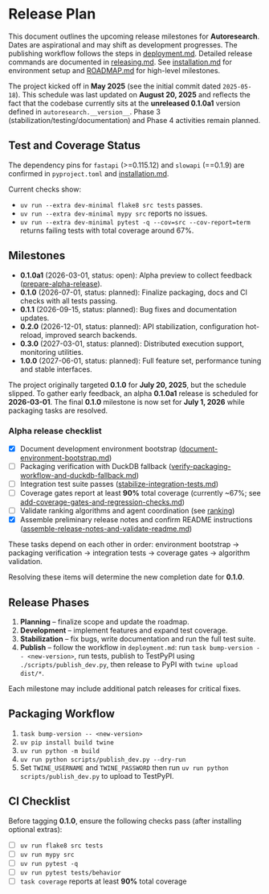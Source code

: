 # Release Plan

This document outlines the upcoming release milestones for **Autoresearch**.
Dates are aspirational and may shift as development progresses. The publishing
workflow follows the steps in [deployment.md](deployment.md). Detailed release
commands are documented in [releasing.md](releasing.md). See
[installation.md](installation.md) for environment setup and
[ROADMAP.md](../ROADMAP.md) for high-level milestones.

The project kicked off in **May 2025** (see the initial commit dated
`2025-05-18`). This schedule was last updated on **August 20, 2025** and
reflects the fact that the codebase currently sits at the **unreleased 0.1.0a1**
version defined in `autoresearch.__version__`. Phase 3
(stabilization/testing/documentation) and Phase 4 activities remain planned.

## Test and Coverage Status

The dependency pins for `fastapi` (>=0.115.12) and `slowapi` (==0.1.9) are
confirmed in `pyproject.toml` and [installation.md](installation.md).

Current checks show:

- `uv run --extra dev-minimal flake8 src tests` passes.
- `uv run --extra dev-minimal mypy src` reports no issues.
- `uv run --extra dev-minimal pytest -q --cov=src --cov-report=term`
  returns failing tests with total coverage around 67%.

## Milestones

- **0.1.0a1** (2026-03-01, status: open): Alpha preview to collect feedback
  ([prepare-alpha-release]).
- **0.1.0** (2026-07-01, status: planned): Finalize packaging, docs and CI
  checks with all tests passing.
- **0.1.1** (2026-09-15, status: planned): Bug fixes and documentation updates.
- **0.2.0** (2026-12-01, status: planned): API stabilization, configuration
  hot-reload, improved search backends.
- **0.3.0** (2027-03-01, status: planned): Distributed execution support,
  monitoring utilities.
- **1.0.0** (2027-06-01, status: planned): Full feature set, performance
  tuning and stable interfaces.

The project originally targeted **0.1.0** for **July 20, 2025**, but the
schedule slipped. To gather early feedback, an alpha **0.1.0a1** release is
scheduled for **2026-03-01**. The final **0.1.0** milestone is
now set for **July 1, 2026** while packaging tasks are resolved.

### Alpha release checklist

- [x] Document development environment bootstrap
  ([document-environment-bootstrap.md][env-bootstrap])
- [ ] Packaging verification with DuckDB fallback
  ([verify-packaging-workflow-and-duckdb-fallback.md][packaging-fallback])
- [ ] Integration test suite passes
  ([stabilize-integration-tests.md][stabilize-integration-tests])
- [ ] Coverage gates report at least **90%** total coverage (currently ~67%;
  see [add-coverage-gates-and-regression-checks.md][coverage-gates])
- [ ] Validate ranking algorithms and agent coordination (see
  [ranking])
- [x] Assemble preliminary release notes and confirm README instructions
  ([assemble-release-notes-and-validate-readme.md][release-notes])

These tasks depend on each other in order: environment bootstrap → packaging
verification → integration tests → coverage gates → algorithm validation.

Resolving these items will determine the new completion date for **0.1.0**.

## Release Phases

1. **Planning** – finalize scope and update the roadmap.
2. **Development** – implement features and expand test coverage.
3. **Stabilization** – fix bugs, write documentation and run the full test
   suite.
4. **Publish** – follow the workflow in `deployment.md`: run
   `task bump-version -- <new-version>`, run tests, publish to TestPyPI using
   `./scripts/publish_dev.py`, then release to PyPI with `twine upload dist/*`.

Each milestone may include additional patch releases for critical fixes.

## Packaging Workflow

1. `task bump-version -- <new-version>`
2. `uv pip install build twine`
3. `uv run python -m build`
4. `uv run python scripts/publish_dev.py --dry-run`
5. Set `TWINE_USERNAME` and `TWINE_PASSWORD` then run
   `uv run python scripts/publish_dev.py` to upload to TestPyPI.

## CI Checklist

Before tagging **0.1.0**, ensure the following checks pass (after installing
optional extras):

- [ ] `uv run flake8 src tests`
- [ ] `uv run mypy src`
- [ ] `uv run pytest -q`
- [ ] `uv run pytest tests/behavior`
- [ ] `task coverage` reports at least **90%** total coverage

[coverage-gates]: ../issues/add-coverage-gates-and-regression-checks.md
[stabilize-integration-tests]: ../issues/stabilize-integration-tests.md
[packaging-fallback]: ../issues/verify-packaging-workflow-and-duckdb-fallback.md
[ranking]: ../issues/validate-ranking-algorithms-and-agent-coordination.md
[env-bootstrap]: ../issues/archive/document-environment-bootstrap.md
[release-notes]: ../issues/archive/assemble-release-notes-and-validate-readme.md
[prepare-alpha-release]: ../issues/prepare-alpha-release.md

